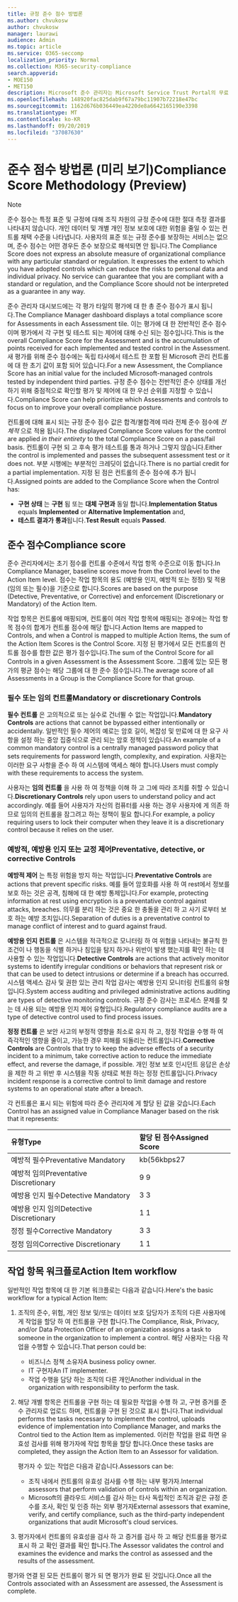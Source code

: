```yaml
---
title: 규정 준수 점수 방법론
ms.author: chvukosw
author: chvukosw
manager: laurawi
audience: Admin
ms.topic: article
ms.service: O365-seccomp
localization_priority: Normal
ms.collection: M365-security-compliance
search.appverid:
- MOE150
- MET150
description: Microsoft 준수 관리자는 Microsoft Service Trust Portal의 무료 워크플로 기반 위험 평가 도구입니다. 준수 관리자를 사용 하면 Microsoft 클라우드 서비스와 관련 된 규정 준수 활동을 추적, 할당 및 확인할 수 있습니다.
ms.openlocfilehash: 148920fac825dab9f67a79bc11907b72218e47bc
ms.sourcegitcommit: 1162d676b036449ea4220de8a6642165190e3398
ms.translationtype: MT
ms.contentlocale: ko-KR
ms.lasthandoff: 09/20/2019
ms.locfileid: "37087630"
---
```

# <a name="compliance-score-methodology-preview"></a><span data-ttu-id="f8032-104">준수 점수 방법론 (미리 보기)</span><span class="sxs-lookup"><span data-stu-id="f8032-104">Compliance Score Methodology (Preview)</span></span>

> [!NOTE]
> <span data-ttu-id="f8032-p102">준수 점수는 특정 표준 및 규정에 대해 조직 차원의 규정 준수에 대한 절대 측정 결과를 나타내지 않습니다. 개인 데이터 및 개별 개인 정보 보호에 대한 위험을 줄일 수 있는 컨트롤 채택 수준을 나타냅니다. 사용자의 표준 또는 규정 준수를 보장하는 서비스는 없으며, 준수 점수는 어떤 경우든 준수 보장으로 해셕되면 안 됩니다.</span><span class="sxs-lookup"><span data-stu-id="f8032-p102">The Compliance Score does not express an absolute measure of organizational compliance with any particular standard or regulation. It expresses the extent to which you have adopted controls which can reduce the risks to personal data and individual privacy. No service can guarantee that you are compliant with a standard or regulation, and the Compliance Score should not be interpreted as a guarantee in any way.</span></span>

<span data-ttu-id="f8032-108">준수 관리자 대시보드에는 각 평가 타일의 평가에 대 한 총 준수 점수가 표시 됩니다.</span><span class="sxs-lookup"><span data-stu-id="f8032-108">The Compliance Manager dashboard displays a total compliance score for Assessments in each Assessment tile.</span></span> <span data-ttu-id="f8032-109">이는 평가에 대 한 전반적인 준수 점수 이며 평가에서 각 구현 및 테스트 되는 제어에 대해 수신 되는 점수입니다.</span><span class="sxs-lookup"><span data-stu-id="f8032-109">This is the overall Compliance Score for the Assessment and is the accumulation of points received for each implemented and tested control in the Assessment.</span></span> <span data-ttu-id="f8032-110">새 평가를 위해 준수 점수에는 독립 타사에서 테스트 한 포함 된 Microsoft 관리 컨트롤에 대 한 초기 값이 포함 되어 있습니다.</span><span class="sxs-lookup"><span data-stu-id="f8032-110">For a new Assessment, the Compliance Score has an initial value for the included Microsoft-managed controls tested by independent third parties.</span></span> <span data-ttu-id="f8032-111">규정 준수 점수는 전반적인 준수 상태를 개선 하기 위해 중점적으로 확인할 평가 및 제어에 대 한 우선 순위를 지정할 수 있습니다.</span><span class="sxs-lookup"><span data-stu-id="f8032-111">Compliance Score can help prioritize which Assessments and controls to focus on to improve your overall compliance posture.</span></span>

<span data-ttu-id="f8032-112">컨트롤에 대해 표시 되는 규정 준수 점수 값은 합격/불합격에 따라 전체 준수 점수에 *전체적* 으로 적용 됩니다.</span><span class="sxs-lookup"><span data-stu-id="f8032-112">The displayed Compliance Score values for the control are applied *in their entirety* to the total Compliance Score on a pass/fail basis.</span></span> <span data-ttu-id="f8032-113">컨트롤이 구현 되 고 후속 평가 테스트를 통과 하거나 그렇지 않습니다.</span><span class="sxs-lookup"><span data-stu-id="f8032-113">Either the control is implemented and passes the subsequent assessment test or it does not.</span></span> <span data-ttu-id="f8032-114">부분 시행에는 부분적인 크레딧이 없습니다.</span><span class="sxs-lookup"><span data-stu-id="f8032-114">There is no partial credit for a partial implementation.</span></span> <span data-ttu-id="f8032-115">지정 된 점은 컨트롤의 준수 점수에 추가 됩니다.</span><span class="sxs-lookup"><span data-stu-id="f8032-115">Assigned points are added to the Compliance Score when the Control has:</span></span>

- <span data-ttu-id="f8032-116">**구현 상태** 는 **구현** 됨 또는 **대체 구현과** 동일 합니다.</span><span class="sxs-lookup"><span data-stu-id="f8032-116">**Implementation Status** equals **Implemented** or **Alternative Implementation** and,</span></span>
- <span data-ttu-id="f8032-117">**테스트 결과가** **통과**됩니다.</span><span class="sxs-lookup"><span data-stu-id="f8032-117">**Test Result** equals **Passed**.</span></span>

## <a name="compliance-score"></a><span data-ttu-id="f8032-118">준수 점수</span><span class="sxs-lookup"><span data-stu-id="f8032-118">Compliance score</span></span>
  
<span data-ttu-id="f8032-119">준수 관리자에서는 초기 점수를 컨트롤 수준에서 작업 항목 수준으로 이동 합니다.</span><span class="sxs-lookup"><span data-stu-id="f8032-119">In Compliance Manager, baseline scores move from the Control level to the Action Item level.</span></span> <span data-ttu-id="f8032-120">점수는 작업 항목의 용도 (예방용 인지, 예방적 또는 정정) 및 적용 (임의 또는 필수)을 기준으로 합니다.</span><span class="sxs-lookup"><span data-stu-id="f8032-120">Scores are based on the purpose (Detective, Preventative, or Corrective) and enforcement (Discretionary or Mandatory) of the Action Item.</span></span>

<span data-ttu-id="f8032-121">작업 항목은 컨트롤에 매핑되며, 컨트롤이 여러 작업 항목에 매핑되는 경우에는 작업 항목 점수의 합계가 컨트롤 점수에 해당 합니다.</span><span class="sxs-lookup"><span data-stu-id="f8032-121">Action Items are mapped to Controls, and when a Control is mapped to multiple Action Items, the sum of the Action Item Scores is the Control Score.</span></span> <span data-ttu-id="f8032-122">지정 된 평가에서 모든 컨트롤의 컨트롤 점수를 합한 값은 평가 점수입니다.</span><span class="sxs-lookup"><span data-stu-id="f8032-122">The sum of the Control Score for all Controls in a given Assessment is the Assessment Score.</span></span> <span data-ttu-id="f8032-123">그룹에 있는 모든 평가의 평균 점수는 해당 그룹에 대 한 준수 점수입니다.</span><span class="sxs-lookup"><span data-stu-id="f8032-123">The average score of all Assessments in a Group is the Compliance Score for that group.</span></span>
  
### <a name="mandatory-or-discretionary-controls"></a><span data-ttu-id="f8032-124">필수 또는 임의 컨트롤</span><span class="sxs-lookup"><span data-stu-id="f8032-124">Mandatory or discretionary Controls</span></span>
  
 <span data-ttu-id="f8032-125">**필수 컨트롤** 은 고의적으로 또는 실수로 건너뛸 수 없는 작업입니다.</span><span class="sxs-lookup"><span data-stu-id="f8032-125">**Mandatory Controls** are actions that cannot be bypassed either intentionally or accidentally.</span></span> <span data-ttu-id="f8032-126">일반적인 필수 제어의 예로는 암호 길이, 복잡성 및 만료에 대 한 요구 사항을 설정 하는 중앙 집중식으로 관리 되는 암호 정책이 있습니다.</span><span class="sxs-lookup"><span data-stu-id="f8032-126">An example of a common mandatory control is a centrally managed password policy that sets requirements for password length, complexity, and expiration.</span></span> <span data-ttu-id="f8032-127">사용자는 이러한 요구 사항을 준수 하 여 시스템에 액세스 해야 합니다.</span><span class="sxs-lookup"><span data-stu-id="f8032-127">Users must comply with these requirements to access the system.</span></span>
  
 <span data-ttu-id="f8032-128">사용자는 **임의 컨트롤** 을 사용 하 여 정책을 이해 하 고 그에 따라 조치를 취할 수 있습니다.</span><span class="sxs-lookup"><span data-stu-id="f8032-128">**Discretionary Controls** rely upon users to understand policy and act accordingly.</span></span> <span data-ttu-id="f8032-129">예를 들어 사용자가 자신의 컴퓨터를 사용 하는 경우 사용자에 게 의존 하므로 임의의 컨트롤을 잠그려고 하는 정책이 필요 합니다.</span><span class="sxs-lookup"><span data-stu-id="f8032-129">For example, a policy requiring users to lock their computer when they leave it is a discretionary control because it relies on the user.</span></span>
  
### <a name="preventative-detective-or-corrective-controls"></a><span data-ttu-id="f8032-130">예방적, 예방용 인지 또는 교정 제어</span><span class="sxs-lookup"><span data-stu-id="f8032-130">Preventative, detective, or corrective Controls</span></span>
  
 <span data-ttu-id="f8032-131">**예방적 제어** 는 특정 위험을 방지 하는 작업입니다.</span><span class="sxs-lookup"><span data-stu-id="f8032-131">**Preventative Controls** are actions that prevent specific risks.</span></span> <span data-ttu-id="f8032-132">예를 들어 암호화를 사용 하 여 rest에서 정보를 보호 하는 것은 공격, 침해에 대 한 예방 통제입니다.</span><span class="sxs-lookup"><span data-stu-id="f8032-132">For example, protecting information at rest using encryption is a preventative control against attacks, breaches.</span></span> <span data-ttu-id="f8032-133">의무를 분리 하는 것은 중요 한 충돌을 관리 하 고 사기 로부터 보호 하는 예방 조치입니다.</span><span class="sxs-lookup"><span data-stu-id="f8032-133">Separation of duties is a preventative control to manage conflict of interest and to guard against fraud.</span></span>
  
 <span data-ttu-id="f8032-134">**예방용 인지 컨트롤** 은 시스템을 적극적으로 모니터링 하 여 위험을 나타내는 불규칙 한 조건이 나 행동을 식별 하거나 침입을 탐지 하거나 위반이 발생 했는지를 확인 하는 데 사용할 수 있는 작업입니다.</span><span class="sxs-lookup"><span data-stu-id="f8032-134">**Detective Controls** are actions that actively monitor systems to identify irregular conditions or behaviors that represent risk or that can be used to detect intrusions or determine if a breach has occurred.</span></span> <span data-ttu-id="f8032-135">시스템 액세스 감사 및 권한 있는 관리 작업 감사는 예방용 인지 모니터링 컨트롤의 유형입니다.</span><span class="sxs-lookup"><span data-stu-id="f8032-135">System access auditing and privileged administrative actions auditing are types of detective monitoring controls.</span></span> <span data-ttu-id="f8032-136">규정 준수 감사는 프로세스 문제를 찾는 데 사용 되는 예방용 인지 제어 유형입니다.</span><span class="sxs-lookup"><span data-stu-id="f8032-136">Regulatory compliance audits are a type of detective control used to find process issues.</span></span>
  
<span data-ttu-id="f8032-137">**정정 컨트롤** 은 보안 사고의 부정적 영향을 최소로 유지 하 고, 정정 작업을 수행 하 여 즉각적인 영향을 줄이고, 가능한 경우 피해를 되돌리는 컨트롤입니다.</span><span class="sxs-lookup"><span data-stu-id="f8032-137">**Corrective Controls** are Controls that try to keep the adverse effects of a security incident to a minimum, take corrective action to reduce the immediate effect, and reverse the damage, if possible.</span></span> <span data-ttu-id="f8032-138">개인 정보 보호 인시던트 응답은 손상을 제한 하 고 위반 후 시스템을 작동 상태로 복원 하는 정정 컨트롤입니다.</span><span class="sxs-lookup"><span data-stu-id="f8032-138">Privacy incident response is a corrective control to limit damage and restore systems to an operational state after a breach.</span></span>
  
<span data-ttu-id="f8032-139">각 컨트롤은 표시 되는 위험에 따라 준수 관리자에 게 할당 된 값을 갖습니다.</span><span class="sxs-lookup"><span data-stu-id="f8032-139">Each Control has an assigned value in Compliance Manager based on the risk that it represents:</span></span>

|<span data-ttu-id="f8032-140">**유형**</span><span class="sxs-lookup"><span data-stu-id="f8032-140">**Type**</span></span>|<span data-ttu-id="f8032-141">**할당 된 점수**</span><span class="sxs-lookup"><span data-stu-id="f8032-141">**Assigned Score**</span></span>|
|:-----|:-----|
| <span data-ttu-id="f8032-142">예방적 필수</span><span class="sxs-lookup"><span data-stu-id="f8032-142">Preventative Mandatory</span></span> | <span data-ttu-id="f8032-143">kb(56kbps</span><span class="sxs-lookup"><span data-stu-id="f8032-143">27</span></span> |
| <span data-ttu-id="f8032-144">예방적 임의</span><span class="sxs-lookup"><span data-stu-id="f8032-144">Preventative Discretionary</span></span> | <span data-ttu-id="f8032-145">9 </span><span class="sxs-lookup"><span data-stu-id="f8032-145">9</span></span> |
| <span data-ttu-id="f8032-146">예방용 인지 필수</span><span class="sxs-lookup"><span data-stu-id="f8032-146">Detective Mandatory</span></span> | <span data-ttu-id="f8032-147">3 </span><span class="sxs-lookup"><span data-stu-id="f8032-147">3</span></span> |
| <span data-ttu-id="f8032-148">예방용 인지 임의</span><span class="sxs-lookup"><span data-stu-id="f8032-148">Detective Discretionary</span></span> | <span data-ttu-id="f8032-149">1 </span><span class="sxs-lookup"><span data-stu-id="f8032-149">1</span></span> |
| <span data-ttu-id="f8032-150">정정 필수</span><span class="sxs-lookup"><span data-stu-id="f8032-150">Corrective Mandatory</span></span> | <span data-ttu-id="f8032-151">3 </span><span class="sxs-lookup"><span data-stu-id="f8032-151">3</span></span> |
| <span data-ttu-id="f8032-152">정정 임의</span><span class="sxs-lookup"><span data-stu-id="f8032-152">Corrective Discretionary</span></span> | <span data-ttu-id="f8032-153">1 </span><span class="sxs-lookup"><span data-stu-id="f8032-153">1</span></span> |
  
## <a name="action-item-workflow"></a><span data-ttu-id="f8032-154">작업 항목 워크플로</span><span class="sxs-lookup"><span data-stu-id="f8032-154">Action Item workflow</span></span>

<span data-ttu-id="f8032-155">일반적인 작업 항목에 대 한 기본 워크플로는 다음과 같습니다.</span><span class="sxs-lookup"><span data-stu-id="f8032-155">Here's the basic workflow for a typical Action Item:</span></span>
  
1. <span data-ttu-id="f8032-156">조직의 준수, 위험, 개인 정보 및/또는 데이터 보호 담당자가 조직의 다른 사용자에 게 작업을 할당 하 여 컨트롤을 구현 합니다.</span><span class="sxs-lookup"><span data-stu-id="f8032-156">The Compliance, Risk, Privacy, and/or Data Protection Officer of an organization assigns a task to someone in the organization to implement a control.</span></span> <span data-ttu-id="f8032-157">해당 사용자는 다음 작업을 수행할 수 있습니다.</span><span class="sxs-lookup"><span data-stu-id="f8032-157">That person could be:</span></span>

    - <span data-ttu-id="f8032-158">비즈니스 정책 소유자</span><span class="sxs-lookup"><span data-stu-id="f8032-158">A business policy owner.</span></span>
    - <span data-ttu-id="f8032-159">IT 구현자</span><span class="sxs-lookup"><span data-stu-id="f8032-159">An IT implementer.</span></span>
    - <span data-ttu-id="f8032-160">작업 수행을 담당 하는 조직의 다른 개인</span><span class="sxs-lookup"><span data-stu-id="f8032-160">Another individual in the organization with responsibility to perform the task.</span></span>

2. <span data-ttu-id="f8032-161">해당 개별 항목은 컨트롤을 구현 하는 데 필요한 작업을 수행 하 고, 구현 증거를 준수 관리자로 업로드 하며, 컨트롤을 구현 된 것으로 표시 합니다.</span><span class="sxs-lookup"><span data-stu-id="f8032-161">That individual performs the tasks necessary to implement the control, uploads evidence of implementation into Compliance Manager, and marks the Control tied to the Action Item as implemented.</span></span> <span data-ttu-id="f8032-162">이러한 작업을 완료 하면 유효성 검사를 위해 평가자에 작업 항목을 할당 합니다.</span><span class="sxs-lookup"><span data-stu-id="f8032-162">Once these tasks are completed, they assign the Action Item to an Assessor for validation.</span></span>

    <span data-ttu-id="f8032-163">평가자 수 있는 작업은 다음과 같습니다.</span><span class="sxs-lookup"><span data-stu-id="f8032-163">Assessors can be:</span></span>

    - <span data-ttu-id="f8032-164">조직 내에서 컨트롤의 유효성 검사를 수행 하는 내부 평가자.</span><span class="sxs-lookup"><span data-stu-id="f8032-164">Internal assessors that perform validation of controls within an organization.</span></span>
    - <span data-ttu-id="f8032-165">Microsoft의 클라우드 서비스를 감사 하는 타사 독립적인 조직과 같은 규정 준수를 조사, 확인 및 인증 하는 외부 평가자</span><span class="sxs-lookup"><span data-stu-id="f8032-165">External assessors that examine, verify, and certify compliance, such as the third-party independent organizations that audit Microsoft's cloud services.</span></span>

3. <span data-ttu-id="f8032-166">평가자에서 컨트롤의 유효성을 검사 하 고 증거를 검사 하 고 해당 컨트롤을 평가로 표시 하 고 확인 결과를 확인 합니다.</span><span class="sxs-lookup"><span data-stu-id="f8032-166">The Assessor validates the control and examines the evidence and marks the control as assessed and the results of the assessment.</span></span>

<span data-ttu-id="f8032-167">평가와 연결 된 모든 컨트롤이 평가 되 면 평가가 완료 된 것입니다.</span><span class="sxs-lookup"><span data-stu-id="f8032-167">Once all the Controls associated with an Assessment are assessed, the Assessment is complete.</span></span>